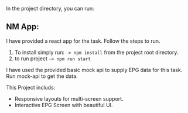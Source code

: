 In the project directory, you can run:

## NM App:

I have provided a react app for the task. Follow the steps to run. 

 1. To install simply run: `-> npm install` from the project root directory.  
 2. to run project `-> npm run start`
 
I have used the provided basic mock api to supply EPG data for this task. Run mock-api to get the data.

This Project includs:

* Responsive layouts for multi-screen support.
* Interactive EPG Screen with beautiful UI.



